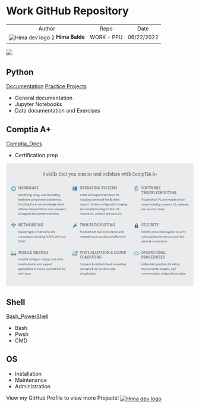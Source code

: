 
# Work GitHub Repository

|  |  |  |
| :------: | :---: | :------: |
| Author | Repo | Date |
|<img src='https://raw.githubusercontent.com/bahim22/rxt-portfo-3/ded/public/logo512.png' width=40 height=40 align=center alt='Hima dev logo 2'>  **Hima Balde** | WORK - PPU | 06/22/2022 |
| | | |

<picture>
<source
  srcset="https://github-readme-stats.vercel.app/api?username=bahim22&show_icons=true&theme=dark"
  media="(prefers-color-scheme: dark)"
/>
<source
  srcset="https://github-readme-stats.vercel.app/api?username=bahim22&show_icons=true"
  media="(prefers-color-scheme: light), (prefers-color-scheme: no-preference)"
/>
<img src="https://github-readme-stats.vercel.app/api?username=bahim22&show_icons=true" />
</picture>

<!-- [![Hima Balde GitHub stats](https://github-readme-stats.vercel.app/api?username=bahim22&show_icons=true&theme=transparent)] -->

## Python

[Documentation][Python Docs]
[Practice Projects][Python Examples]

- General documentation
- Jupyter Notebooks
- Data documentation and Exercises

## Comptia A+

[Comptia_Docs][A+ Main]

- Certification prep

<img src='images/a_plus_obj.jpeg' width=800 alt='comptia a+ objectives' align='center'>

## Shell

[Bash_PowerShell]

- Bash
- Pwsh
- CMD

## OS

- Installation
- Maintenance
- Administration

<!-- <img src='images/rocket.svg'> -->

<aside>
<div>View my GitHub Profile to view more Projects!
    <a href='https://github.com/bahim22'>
    <img src='https://raw.githubusercontent.com/bahim22/rxt-portfo-3/ded/public/rocket.png' width=40 height=40 align=center alt='Hima dev logo' align='center'>
</div>
</aside>

[Python Docs]: Docs2/PyDoc.md
[A+ Main]: Docs2/AplusMain.md
[Python Examples]: py-prac/cal_qr.ipynb
[Bash_PowerShell]: Docs2/bash_cmds.md

